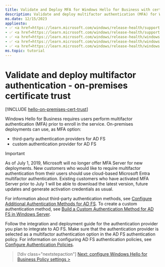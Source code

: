 ```yaml
---
title: Validate and Deploy MFA for Windows Hello for Business with certificate trust
description: Validate and deploy multifactor authentication (MFA) for Windows Hello for Business in an on-premises certificate trust model.
ms.date: 12/15/2023
appliesto: 
- ✅ <a href=https://learn.microsoft.com/windows/release-health/supported-versions-windows-client target=_blank>Windows 11</a>
- ✅ <a href=https://learn.microsoft.com/windows/release-health/supported-versions-windows-client target=_blank>Windows 10</a>
- ✅ <a href=https://learn.microsoft.com/windows/release-health/windows-server-release-info target=_blank>Windows Server 2022</a>
- ✅ <a href=https://learn.microsoft.com/windows/release-health/windows-server-release-info target=_blank>Windows Server 2019</a>
- ✅ <a href=https://learn.microsoft.com/windows/release-health/windows-server-release-info target=_blank>Windows Server 2016</a>
ms.topic: tutorial
---
```


# Validate and deploy multifactor authentication - on-premises certificate trust

[!INCLUDE [hello-on-premises-cert-trust](includes/hello-on-premises-cert-trust.md)]

Windows Hello for Business requires users perform multifactor authentication (MFA) prior to enroll in the service. On-premises deployments can use, as MFA option:

- third-party authentication providers for AD FS
- custom authentication provider for AD FS

> [!IMPORTANT]
> As of July 1, 2019, Microsoft will no longer offer MFA Server for new deployments. New customers who would like to require multifactor authentication from their users should use cloud-based Microsoft Entra multifactor authentication. Existing customers who have activated MFA Server prior to July 1 will be able to download the latest version, future updates and generate activation credentials as usual.

For information about third-party authentication methods, see [Configure Additional Authentication Methods for AD FS](/windows-server/identity/ad-fs/operations/configure-additional-authentication-methods-for-ad-fs). To create a custom authentication method, see [Build a Custom Authentication Method for AD FS in Windows Server](/windows-server/identity/ad-fs/development/ad-fs-build-custom-auth-method).

Follow the integration and deployment guide for the authentication provider you plan to integrate to AD FS. Make sure that the authentication provider is selected as a multifactor authentication option in the AD FS authentication policy. For information on configuring AD FS authentication policies, see [Configure Authentication Policies](/windows-server/identity/ad-fs/operations/configure-authentication-policies).

> [!div class="nextstepaction"]
> [Next: configure Windows Hello for Business Policy settings >](on-premises-cert-trust-policy-settings.md)

